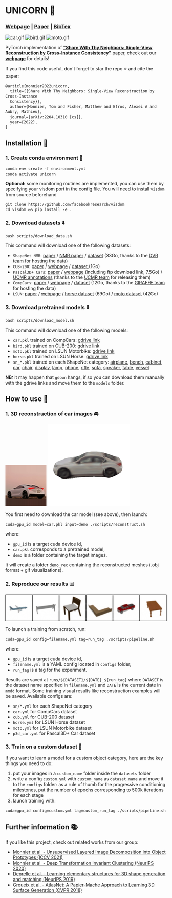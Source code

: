 # UNICORN :unicorn:

<h3>
<a class="label label-info" href="http://imagine.enpc.fr/~monniert/UNICORN/">Webpage</a> |
<a href="https://arxiv.org/abs/2204.10310">Paper</a> |
<a href="http://imagine.enpc.fr/~monniert/UNICORN/ref.bib">BibTex</a>
</h3>

![car.gif](./media/car.gif)
![bird.gif](./media/bird.gif)
![moto.gif](./media/moto.gif)

PyTorch implementation of [**"Share With Thy Neighbors: Single-View Reconstruction 
by Cross-Instance Consistency"**](https://arxiv.org/abs/2204.10310) paper, check out our 
[**webpage**](https://imagine.enpc.fr/~monniert/UNICORN) for details!

If you find this code useful, don't forget to star the repo :star: and cite the paper:

```
@article{monnier2022unicorn,
  title={{Share With Thy Neighbors: Single-View Reconstruction by Cross-Instance 
  Consistency}},
  author={Monnier, Tom and Fisher, Matthew and Efros, Alexei A and Aubry, Mathieu},
  journal={arXiv:2204.10310 [cs]},
  year={2022},
}
```

## Installation :construction_worker:

### 1. Create conda environment :wrench:

```
conda env create -f environment.yml
conda activate unicorn
```

**Optional:** some monitoring routines are implemented, you can use them by specifying your
visdom port in the config file. You will need to install `visdom` from source beforehand

```
git clone https://github.com/facebookresearch/visdom
cd visdom && pip install -e .
```

### 2. Download datasets :arrow_down:

```
bash scripts/download_data.sh
```

This command will download one of the following datasets:

- `ShapeNet NMR`: [paper](https://arxiv.org/abs/1512.03012) / [NMR 
  paper](https://arxiv.org/abs/1711.07566) / 
  [dataset](https://s3.eu-central-1.amazonaws.com/avg-projects/differentiable_volumetric_rendering/data/NMR_Dataset.zip)
  (33Go, thanks to the [DVR 
  team](https://github.com/autonomousvision/differentiable_volumetric_rendering) for hosting 
  the data)
- `CUB-200`: [paper](https://authors.library.caltech.edu/27452/1/CUB_200_2011.pdf) / 
  [webpage](http://www.vision.caltech.edu/visipedia/CUB-200-2011.html) /
  [dataset ](https://data.caltech.edu/tindfiles/serve/1239ea37-e132-42ee-8c09-c383bb54e7ff/) 
  (1Go)
- `Pascal3D+ Cars`: [paper](https://cvgl.stanford.edu/papers/xiang_wacv14.pdf) /
  [webpage](https://cvgl.stanford.edu/projects/pascal3d.html) (including ftp download link, 
  7.5Go) / [UCMR
  annotations](https://people.eecs.berkeley.edu/~shubham-goel/projects/ucmr/cachedir-others.tar.gz)
  (thanks to the [UCMR team](https://github.com/shubham-goel/ucmr/) for releasing them)
- `CompCars`: [paper](http://mmlab.ie.cuhk.edu.hk/datasets/comp_cars/CompCars.pdf) / 
  [webpage](http://mmlab.ie.cuhk.edu.hk/datasets/comp_cars/) / 
  [dataset](https://s3.eu-central-1.amazonaws.com/avg-projects/giraffe/data/comprehensive_cars.zip) 
  (12Go, thanks to the [GIRAFFE team](https://github.com/autonomousvision/giraffe/) for 
  hosting the data)
- `LSUN`: [paper](http://arxiv.org/abs/1506.03365) / [webpage](https://www.yf.io/p/lsun) / 
  [horse dataset](http://dl.yf.io/lsun/objects/horse.zip) (69Go) / [moto 
  dataset](http://dl.yf.io/lsun/objects/motorbike.zip) (42Go)

### 3. Download pretrained models :arrow_down:

```
bash scripts/download_model.sh
```

This command will download one of the following models:

- `car.pkl` trained on CompCars: [gdrive 
  link](https://drive.google.com/file/d/16aIw88ZiAUFUOOBFXdHOUNtJ1-w3zpJG/view?usp=sharing)
- `bird.pkl` trained on CUB-200: [gdrive 
  link](https://drive.google.com/file/d/1nWrmMCjeJzK5nHhZ021CCYS-51LTpKHe/view?usp=sharing)
- `moto.pkl` trained on LSUN Motorbike: [gdrive 
  link](https://drive.google.com/file/d/1wuVjllVUSVWUyfoleSHd2qKiET-x-l1i/view?usp=sharing)
- `horse.pkl` trained on LSUN Horse: [gdrive 
  link](https://drive.google.com/file/d/1DoJ0HQ60veEPTmWB4JJ_NGQa5U_48Yhs/view?usp=sharing)
- `sn_*.pkl` trained on each ShapeNet category: 
  [airplane](https://drive.google.com/file/d/1WkqfL7zoOrPegHoZCFxy8kTI_DTnFj1W/view?usp=sharing), 
  [bench](https://drive.google.com/file/d/1__EgJZTtz2y3xI963vgY6j3-kTz8tHaC/view?usp=sharing), 
  [cabinet](https://drive.google.com/file/d/1Yql_enYUniDDP8HXhQ-ZD9hWuvpI6wj6/view?usp=sharing), 
  [car](https://drive.google.com/file/d/1nF_xJfdUsepUkN-i88WaJYpR8RHKCCxI/view?usp=sharing),
  [chair](https://drive.google.com/file/d/1sDdERppgW-q3pCoATCcbVrBNsY5cbPB6/view?usp=sharing),
  [display](https://drive.google.com/file/d/1q93zt9cJKO4rrNkQ2NkqqIHikd2xm0LG/view?usp=sharing),
  [lamp](https://drive.google.com/file/d/1kDV9ulT9ip1cQKamauX-YgPFuCnF1w3G/view?usp=sharing),
  [phone](https://drive.google.com/file/d/1MpUnyb9w6ZE7_EKUkz35JdADRueW9zDO/view?usp=sharing),
  [rifle](https://drive.google.com/file/d/1L5TXJldoeoBshgHuPd3rsSAmz_lCMnjt/view?usp=sharing),
  [sofa](https://drive.google.com/file/d/1u2Mi4hf2_pfmWVLEcsrekaNcrK-6XOew/view?usp=sharing),
  [speaker](https://drive.google.com/file/d/1ZoEOmtnB6aYH05fD0tJba038Wbk1ZLf7/view?usp=sharing),
  [table](https://drive.google.com/file/d/1MwGZpFaadA-3fA1WpXKmX-v7btXcuZJ7/view?usp=sharing),
  [vessel](https://drive.google.com/file/d/1-2Jwek4GmYDciRNu2K6zsMlyW7c3krBl/view?usp=sharing)

**NB:** it may happen that `gdown` hangs, if so you can download them manually with the 
gdrive links and move them to the `models` folder.


## How to use :rocket:

### 1. 3D reconstruction of car images :oncoming_automobile:

![ex_car.png](./media/ex_car.png)
![ex_rec.gif](./media/ex_rec.gif)

You first need to download the car model (see above), then launch:

```
cuda=gpu_id model=car.pkl input=demo ./scripts/reconstruct.sh
```

where:
- `gpu_id` is a target cuda device id,
- `car.pkl` corresponds to a pretrained model,
- `demo` is a folder containing the target images.

It will create a folder `demo_rec` containing the reconstructed meshes (.obj format + gif 
visualizations).

### 2. Reproduce our results :bar_chart:

![shapenet.gif](./media/shapenet.gif)

To launch a training from scratch, run:

```
cuda=gpu_id config=filename.yml tag=run_tag ./scripts/pipeline.sh
```

where:
- `gpu_id` is a target cuda device id,
- `filename.yml` is a YAML config located in `configs` folder,
- `run_tag` is a tag for the experiment.

Results are saved at `runs/${DATASET}/${DATE}_${run_tag}` where `DATASET` is the dataset name 
specified in `filename.yml` and `DATE` is the current date in `mmdd` format. Some training 
visual results like reconstruction examples will be saved. Available configs are:

- `sn/*.yml` for each ShapeNet category
- `car.yml` for CompCars dataset
- `cub.yml` for CUB-200 dataset
- `horse.yml` for LSUN Horse dataset
- `moto.yml` for LSUN Motorbike dataset
- `p3d_car.yml` for Pascal3D+ Car dataset

### 3. Train on a custom dataset :crystal_ball:

If you want to learn a model for a custom object category, here are the key things you need 
to do:

1. put your images in a `custom_name` folder inside the `datasets` folder
2. write a config `custom.yml` with `custom_name` as `dataset.name` and move it to the `configs` folder: as a rule of thumb for the progressive conditioning milestones, put the number of epochs corresponding to 500k iterations for each stage
3. launch training with:

```
cuda=gpu_id config=custom.yml tag=custom_run_tag ./scripts/pipeline.sh
```

## Further information :books:

If you like this project, check out related works from our group:

- [Monnier et al. - Unsupervised Layered Image Decomposition into Object Prototypes (ICCV
  2021)](https://arxiv.org/abs/2104.14575)
- [Monnier et al. - Deep Transformation Invariant Clustering (NeurIPS 
  2020)](https://arxiv.org/abs/2006.11132)
- [Deprelle et al. - Learning elementary structures for 3D shape generation and matching 
  (NeurIPS 2019)](https://arxiv.org/abs/1908.04725)
- [Groueix et al. - AtlasNet: A Papier-Mache Approach to Learning 3D Surface Generation (CVPR 
  2018)](https://arxiv.org/abs/1802.05384)
